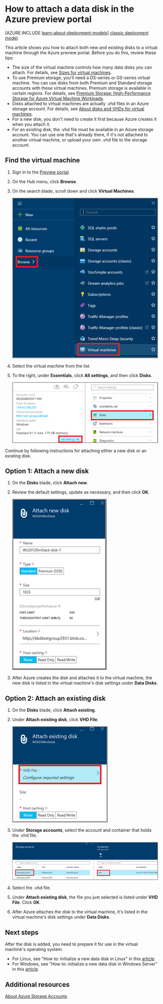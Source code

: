 <properties
	pageTitle="Attach a data disk | Microsoft Azure"
	description="How to attach new or existing data disk to a VM in the Azure preview portal using the Resource Manager deployment model."
	services="virtual-machines"
	documentationCenter=""
	authors="cynthn"
	manager="timlt"
	editor=""
	tags="azure-resource-manager"/>

<tags
	ms.service="virtual-machines"
	ms.workload="infrastructure-services"
	ms.tgt_pltfrm="vm-multiple"
	ms.devlang="na"
	ms.topic="article"
	ms.date="09/14/2015"
	ms.author="cynthn"/>

# How to attach a data disk in the Azure preview portal

[AZURE.INCLUDE [learn-about-deployment-models](../../includes/learn-about-deployment-models-rm-include.md)] [classic deployment model](storage-windows-attach-disk.md).

This article shows you how to attach both new and existing disks to a virtual machine through the Azure preview portal. Before you do this, review these tips:

- The size of the virtual machine controls how many data disks you can attach. For details, see [Sizes for virtual machines](virtual-machines-size-specs.md).
- To use Premium storage, you'll need a DS-series or GS-series virtual machine. You can use disks from both Premium and Standard storage accounts with these virtual machines. Premium storage is available in certain regions. For details, see [Premium Storage: High-Performance Storage for Azure Virtual Machine Workloads](../storage/storage-premium-storage-preview-portal.md).
- Disks attached to virtual machines are actually .vhd files in an Azure storage account. For details, see [About disks and VHDs for virtual machines](virtual-machines-disks-vhds.md).
- For a new disk, you don't need to create it first because Azure creates it when you attach it.
- For an existing disk, the .vhd file must be available in an Azure storage account. You can use one that's already there, if it's not attached to another virtual machine, or upload your own .vhd file to the storage account.

## Find the virtual machine

1. Sign in to the [Preview portal](https://portal.azure.com).

2. On the Hub menu, click **Browse**.

3. On the search blade, scroll down and click **Virtual Machines**.

	![Search for virtual machines](./media/virtual-machines-attach-disk-preview/search-blade-preview-portal.png)

4.	Select the virtual machine from the list.

5. To the right, under **Essentials**, click **All settings**, and then click **Disks**.

	![Open disk settings](./media/virtual-machines-attach-disk-preview/find-disk-settings.png)

Continue by following instructions for attaching either a new disk or an existing disk.

## Option 1: Attach a new disk

1.	On the **Disks** blade, click **Attach new**.

2.	Review the default settings, update as necessary, and then click **OK**.

 	![Review disk settings](./media/virtual-machines-attach-disk-preview/attach-new.png)

3.	After Azure creates the disk and attaches it to the virtual machine, the new disk is listed in the virtual machine's disk settings under **Data Disks**.

## Option 2: Attach an existing disk

1.	On the **Disks** blade, click **Attach existing**.

2.	Under **Attach existing disk**, click **VHD File**.

	![Attach existing disk](./media/virtual-machines-attach-disk-preview/attach-existing.png)

3.	Under **Storage accounts**, select the account and container that holds the .vhd file.

	![Find VHD location](./media/virtual-machines-attach-disk-preview/find-storage-container.png)

4.	Select the .vhd file.

5.	Under **Attach existing disk**, the file you just selected is listed under **VHD File**. Click **OK**.

6.	After Azure attaches the disk to the virtual machine, it's listed in the virtual machine's disk settings under **Data Disks**.

## Next steps

After the disk is added, you need to prepare it for use in the virtual machine's operating system:

- For Linux, see "How to: Initialize a new data disk in Linux" in this [article](virtual-machines-linux-how-to-attach-disk.md).
- For Windows, see "How to: initialize a new data disk in Windows Server" in this [article](storage-windows-attach-disk.md).

## Additional resources

[About Azure Storage Accounts]

<!--Link references-->

[About Azure Storage Accounts]: ../storage-whatis-account/
